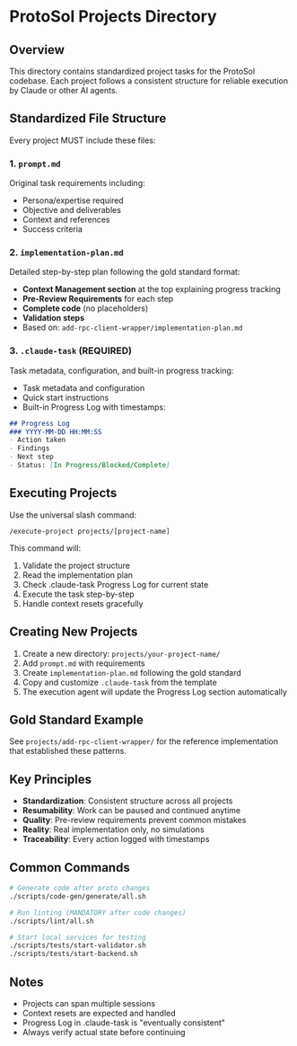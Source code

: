 # ProtoSol Projects Directory

## Overview

This directory contains standardized project tasks for the ProtoSol codebase. Each project follows a consistent structure for reliable execution by Claude or other AI agents.

## Standardized File Structure

Every project MUST include these files:

### 1. `prompt.md`
Original task requirements including:
- Persona/expertise required
- Objective and deliverables
- Context and references
- Success criteria

### 2. `implementation-plan.md`
Detailed step-by-step plan following the gold standard format:
- **Context Management section** at the top explaining progress tracking
- **Pre-Review Requirements** for each step
- **Complete code** (no placeholders)
- **Validation steps**
- Based on: `add-rpc-client-wrapper/implementation-plan.md`

### 3. `.claude-task` (REQUIRED)
Task metadata, configuration, and built-in progress tracking:
- Task metadata and configuration
- Quick start instructions  
- Built-in Progress Log with timestamps:
```markdown
## Progress Log
### YYYY-MM-DD HH:MM:SS
- Action taken
- Findings
- Next step
- Status: [In Progress/Blocked/Complete]
```

## Executing Projects

Use the universal slash command:
```
/execute-project projects/[project-name]
```

This command will:
1. Validate the project structure
2. Read the implementation plan
3. Check .claude-task Progress Log for current state
4. Execute the task step-by-step
5. Handle context resets gracefully

## Creating New Projects

1. Create a new directory: `projects/your-project-name/`
2. Add `prompt.md` with requirements
3. Create `implementation-plan.md` following the gold standard
4. Copy and customize `.claude-task` from the template
5. The execution agent will update the Progress Log section automatically

## Gold Standard Example

See `projects/add-rpc-client-wrapper/` for the reference implementation that established these patterns.

## Key Principles

- **Standardization**: Consistent structure across all projects
- **Resumability**: Work can be paused and continued anytime
- **Quality**: Pre-review requirements prevent common mistakes
- **Reality**: Real implementation only, no simulations
- **Traceability**: Every action logged with timestamps

## Common Commands

```bash
# Generate code after proto changes
./scripts/code-gen/generate/all.sh

# Run linting (MANDATORY after code changes)
./scripts/lint/all.sh

# Start local services for testing
./scripts/tests/start-validator.sh
./scripts/tests/start-backend.sh
```

## Notes

- Projects can span multiple sessions
- Context resets are expected and handled
- Progress Log in .claude-task is "eventually consistent"
- Always verify actual state before continuing